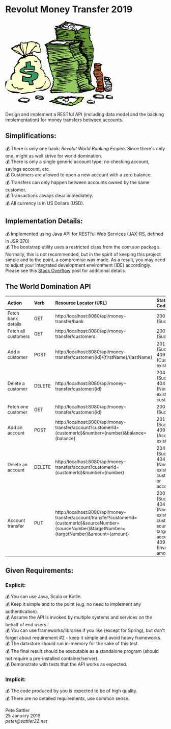# Revolut Money Transfer 2019
![Money Stack](https://github.com/peter-sattler/money-transfer/blob/master/img/money-stack.gif)

Design and implement a RESTful API (including data model and the backing implementation) for money transfers between accounts.

## Simplifications:

:moneybag: There is only one bank: _Revolut World Banking Empire_. Since there's only one, might as well strive for world domination.  
:moneybag: There is only a single generic account type; no checking account, savings account, etc.  
:moneybag: Customers are allowed to open a new account with a zero balance.  
:moneybag: Transfers can only happen between accounts owned by the same customer.  
:moneybag: Transactions always clear immediately.  
:moneybag: All currency is in US Dollars (USD).  

## Implementation Details:

:moneybag: Implemented using Java API for RESTful Web Services (JAX-RS, defined in JSR 370)  
:moneybag: The bootstrap utility uses a restricted class from the _com.sun_ package. Normally, this is not recommended, but in the spirit of keeping this project simple and to the point, a compromise was made. As a result, you may need to adjust your integrated development environment (IDE) accordingly. Please see this [Stack Overflow](https://stackoverflow.com/questions/41099332/java-httpserver-error-access-restriction-the-type-httpserver-is-not-api) post for additional details.

## The World Domination API

Action              | Verb   | Resource Locator (URL)                                 | Status Code(s)
:-----              |:------ | :----------------------------------------------------- | :-------------
Fetch bank details  | GET    | http://localhost:8080/api/money-transfer/bank          | 200 (Success)
Fetch all customers | GET    | http://localhost:8080/api/money-transfer/customers     | 200 (Success)
Add a customer      | POST   | http://localhost:8080/api/money-transfer/customer/{id}/{firstName}/{lastName} | 201 (Success)  409 (Customer exists)
Delete a customer   | DELETE | http://localhost:8080/api/money-transfer/customer/{id} | 204 (Success)  404 (Non-existent customer)
Fetch one customer  | GET    | http://localhost:8080/api/money-transfer/customer/{id} | 200 (Success)
Add an account      | POST   | http://localhost:8080/api/money-transfer/account?customerId={customerId}&number={number}&balance={balance} | 201 (Success)  409 (Account exists)
Delete an account   | DELETE | http://localhost:8080/api/money-transfer/account?customerId={customerId}&number={number} | 204 (Success)  404 (Non-existent customer or account)
Account transfer    | PUT    | http://localhost:8080/api/money-transfer/account/transfer?customerId={customerId}&sourceNumber={sourceNumber}&targetNumber={targetNumber}&amount={amount} | 200 (Success)  404 (Non-existent customer, source or target account)  409 (Invalid amount)

## Given Requirements:

### Explicit:

:moneybag: You can use Java, Scala or Kotlin.  
:moneybag: Keep it simple and to the point (e.g. no need to implement any authentication).  
:moneybag: Assume the API is invoked by multiple systems and services on the behalf of end users.  
:moneybag: You can use frameworks/libraries if you like (except for Spring), but don't forget about requirement #2 - keep it simple and avoid heavy frameworks.  
:moneybag: The datastore should run in-memory for the sake of this test.  
:moneybag: The final result should be executable as a standalone program (should not require a pre-installed container/server).  
:moneybag: Demonstrate with tests that the API works as expected.

### Implicit:

:moneybag: The code produced by you is expected to be of high quality.  
:moneybag: There are no detailed requirements, use common sense.

Pete Sattler   
25 January 2019  
_peter@sattler22.net_  
